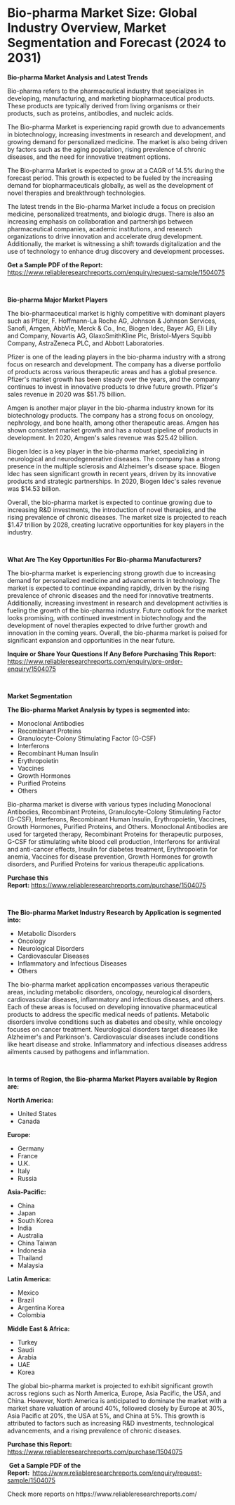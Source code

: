 <p><h1>Bio-pharma Market Size: Global Industry Overview, Market Segmentation and Forecast (2024 to 2031)</h1></p><p><strong>Bio-pharma Market Analysis and Latest Trends</strong></p>
<p><p>Bio-pharma refers to the pharmaceutical industry that specializes in developing, manufacturing, and marketing biopharmaceutical products. These products are typically derived from living organisms or their products, such as proteins, antibodies, and nucleic acids.</p><p>The Bio-pharma Market is experiencing rapid growth due to advancements in biotechnology, increasing investments in research and development, and growing demand for personalized medicine. The market is also being driven by factors such as the aging population, rising prevalence of chronic diseases, and the need for innovative treatment options.</p><p>The Bio-pharma Market is expected to grow at a CAGR of 14.5% during the forecast period. This growth is expected to be fueled by the increasing demand for biopharmaceuticals globally, as well as the development of novel therapies and breakthrough technologies.</p><p>The latest trends in the Bio-pharma Market include a focus on precision medicine, personalized treatments, and biologic drugs. There is also an increasing emphasis on collaboration and partnerships between pharmaceutical companies, academic institutions, and research organizations to drive innovation and accelerate drug development. Additionally, the market is witnessing a shift towards digitalization and the use of technology to enhance drug discovery and development processes.</p></p>
<p><strong>Get a Sample PDF of the Report:&nbsp;</strong> <a href="https://www.reliableresearchreports.com/enquiry/request-sample/1504075">https://www.reliableresearchreports.com/enquiry/request-sample/1504075</a></p>
<p>&nbsp;</p>
<p><strong>Bio-pharma Major Market Players</strong></p>
<p><p>The bio-pharmaceutical market is highly competitive with dominant players such as Pfizer, F. Hoffmann-La Roche AG, Johnson & Johnson Services, Sanofi, Amgen, AbbVie, Merck & Co., Inc, Biogen Idec, Bayer AG, Eli Lilly and Company, Novartis AG, GlaxoSmithKline Plc, Bristol-Myers Squibb Company, AstraZeneca PLC, and Abbott Laboratories. </p><p>Pfizer is one of the leading players in the bio-pharma industry with a strong focus on research and development. The company has a diverse portfolio of products across various therapeutic areas and has a global presence. Pfizer's market growth has been steady over the years, and the company continues to invest in innovative products to drive future growth. Pfizer's sales revenue in 2020 was $51.75 billion.</p><p>Amgen is another major player in the bio-pharma industry known for its biotechnology products. The company has a strong focus on oncology, nephrology, and bone health, among other therapeutic areas. Amgen has shown consistent market growth and has a robust pipeline of products in development. In 2020, Amgen's sales revenue was $25.42 billion.</p><p>Biogen Idec is a key player in the bio-pharma market, specializing in neurological and neurodegenerative diseases. The company has a strong presence in the multiple sclerosis and Alzheimer's disease space. Biogen Idec has seen significant growth in recent years, driven by its innovative products and strategic partnerships. In 2020, Biogen Idec's sales revenue was $14.53 billion.</p><p>Overall, the bio-pharma market is expected to continue growing due to increasing R&D investments, the introduction of novel therapies, and the rising prevalence of chronic diseases. The market size is projected to reach $1.47 trillion by 2028, creating lucrative opportunities for key players in the industry.</p></p>
<p>&nbsp;</p>
<p><strong>What Are The Key Opportunities For Bio-pharma Manufacturers?</strong></p>
<p><p>The bio-pharma market is experiencing strong growth due to increasing demand for personalized medicine and advancements in technology. The market is expected to continue expanding rapidly, driven by the rising prevalence of chronic diseases and the need for innovative treatments. Additionally, increasing investment in research and development activities is fueling the growth of the bio-pharma industry. Future outlook for the market looks promising, with continued investment in biotechnology and the development of novel therapies expected to drive further growth and innovation in the coming years. Overall, the bio-pharma market is poised for significant expansion and opportunities in the near future.</p></p>
<p><strong>Inquire or Share Your Questions If Any Before Purchasing This Report:</strong> <a href="https://www.reliableresearchreports.com/enquiry/pre-order-enquiry/1504075">https://www.reliableresearchreports.com/enquiry/pre-order-enquiry/1504075</a></p>
<p>&nbsp;</p>
<p><strong>Market Segmentation</strong></p>
<p><strong>The Bio-pharma Market Analysis by types is segmented into:</strong></p>
<p><ul><li>Monoclonal Antibodies</li><li>Recombinant Proteins</li><li>Granulocyte-Colony Stimulating Factor (G-CSF)</li><li>Interferons</li><li>Recombinant Human Insulin</li><li>Erythropoietin</li><li>Vaccines</li><li>Growth Hormones</li><li>Purified Proteins</li><li>Others</li></ul></p>
<p><p>Bio-pharma market is diverse with various types including Monoclonal Antibodies, Recombinant Proteins, Granulocyte-Colony Stimulating Factor (G-CSF), Interferons, Recombinant Human Insulin, Erythropoietin, Vaccines, Growth Hormones, Purified Proteins, and Others. Monoclonal Antibodies are used for targeted therapy, Recombinant Proteins for therapeutic purposes, G-CSF for stimulating white blood cell production, Interferons for antiviral and anti-cancer effects, Insulin for diabetes treatment, Erythropoietin for anemia, Vaccines for disease prevention, Growth Hormones for growth disorders, and Purified Proteins for various therapeutic applications.</p></p>
<p><strong>Purchase this Report:&nbsp;</strong><a href="https://www.reliableresearchreports.com/purchase/1504075">https://www.reliableresearchreports.com/purchase/1504075</a></p>
<p>&nbsp;</p>
<p><strong>The Bio-pharma Market Industry Research by Application is segmented into:</strong></p>
<p><ul><li>Metabolic Disorders</li><li>Oncology</li><li>Neurological Disorders</li><li>Cardiovascular Diseases</li><li>Inflammatory and Infectious Diseases</li><li>Others</li></ul></p>
<p><p>The bio-pharma market application encompasses various therapeutic areas, including metabolic disorders, oncology, neurological disorders, cardiovascular diseases, inflammatory and infectious diseases, and others. Each of these areas is focused on developing innovative pharmaceutical products to address the specific medical needs of patients. Metabolic disorders involve conditions such as diabetes and obesity, while oncology focuses on cancer treatment. Neurological disorders target diseases like Alzheimer's and Parkinson's. Cardiovascular diseases include conditions like heart disease and stroke. Inflammatory and infectious diseases address ailments caused by pathogens and inflammation.</p></p>
<p>&nbsp;</p>
<p><strong>In terms of Region, the Bio-pharma Market Players available by Region are:</strong></p>
<p>
    <p> <strong> North America: </strong>
        <ul>
            <li>United States</li>
            <li>Canada</li>
        </ul>
        </p> 
    <p> <strong> Europe: </strong>
        <ul>
            <li>Germany</li>
            <li>France</li>
            <li>U.K.</li>
            <li>Italy</li>
            <li>Russia</li>
        </ul>
        </p> 
    <p> <strong> Asia-Pacific: </strong>
        <ul>
            <li>China</li>
            <li>Japan</li>
            <li>South Korea</li>
            <li>India</li>
            <li>Australia</li>
            <li>China Taiwan</li>
            <li>Indonesia</li>
            <li>Thailand</li>
            <li>Malaysia</li>
        </ul>
        </p> 
    <p> <strong> Latin America: </strong>
        <ul>
            <li>Mexico</li>
            <li>Brazil</li>
            <li>Argentina Korea</li>
            <li>Colombia</li>
        </ul>
        </p> 
    <p> <strong> Middle East & Africa: </strong>
        <ul>
            <li>Turkey</li>
            <li>Saudi</li>
            <li>Arabia</li>
            <li>UAE</li>
            <li>Korea</li>
        </ul>
    </p>
    </p>
<p><p>The global bio-pharma market is projected to exhibit significant growth across regions such as North America, Europe, Asia Pacific, the USA, and China. However, North America is anticipated to dominate the market with a market share valuation of around 40%, followed closely by Europe at 30%, Asia Pacific at 20%, the USA at 5%, and China at 5%. This growth is attributed to factors such as increasing R&D investments, technological advancements, and a rising prevalence of chronic diseases.</p></p>
<p><strong>Purchase this Report: </strong><a href="https://www.reliableresearchreports.com/purchase/1504075">https://www.reliableresearchreports.com/purchase/1504075</a></p>
<p>&nbsp;<strong>Get a Sample PDF of the Report:&nbsp;&nbsp;</strong><a href="https://www.reliableresearchreports.com/enquiry/request-sample/1504075">https://www.reliableresearchreports.com/enquiry/request-sample/1504075</a></p>
<p><strong></strong></p>
<p>Check more reports on https://www.reliableresearchreports.com/</p>
